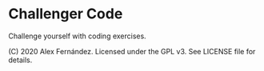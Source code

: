 # Challenger Code

Challenge yourself with coding exercises.

(C) 2020 Alex Fernández.
Licensed under the GPL v3.
See LICENSE file for details.

